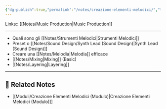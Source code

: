 ```yaml
---
{"dg-publish":true,"permalink":"/notes/creazione-elementi-melodici/","tags":["type/note"]}
---
```


Links:: [[Notes/Music Production\|Music Production]]

---

- Quali sono gli [[Notes/Strumenti Melodici\|Strumenti Melodici]]
- Preset o [[Notes/Sound Design/Synth Lead (Sound Design)\|Synth Lead (Sound Design)]]
- Creare una [[Notes/Melodia\|Melodia]] efficace
- [[Notes/Mixing\|Mixing]] (Basic)
- [[Notes/Layering\|Layering]]



---

## 🔗 Related Notes

- [[Moduli/Creazione Elementi Melodici (Modulo)\|Creazione Elementi Melodici (Modulo)]]
